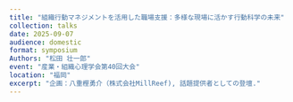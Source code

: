 ```yaml
---
title: "組織行動マネジメントを活用した職場支援：多様な現場に活かす行動科学の未来"
collection: talks
date: 2025-09-07
audience: domestic
format: symposium
Authors: "松田 壮一郎"
event: "産業・組織心理学会第40回大会"
location: "福岡"
excerpt: "企画：八重樫勇介（株式会社MillReef), 話題提供者としての登壇."
---
```


